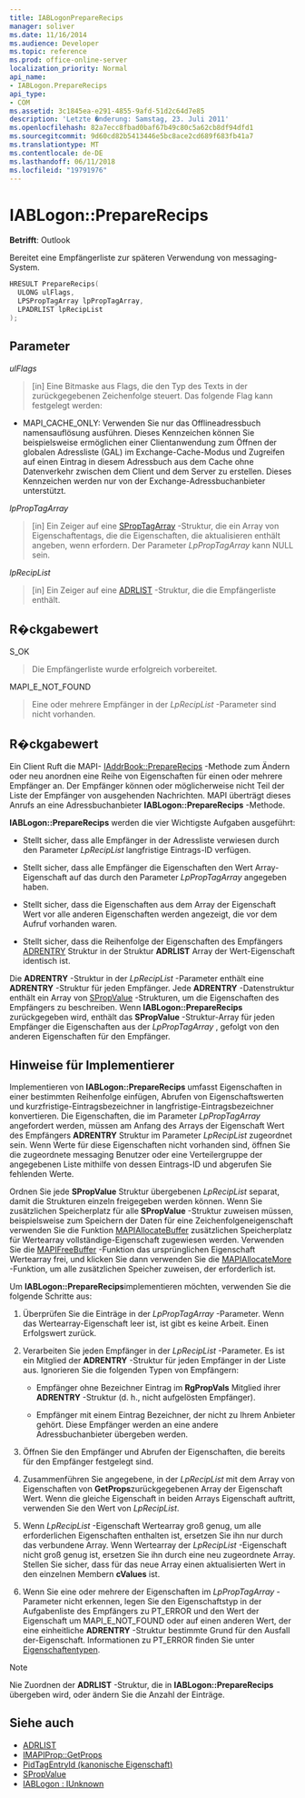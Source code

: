 ```yaml
---
title: IABLogonPrepareRecips
manager: soliver
ms.date: 11/16/2014
ms.audience: Developer
ms.topic: reference
ms.prod: office-online-server
localization_priority: Normal
api_name:
- IABLogon.PrepareRecips
api_type:
- COM
ms.assetid: 3c1845ea-e291-4855-9afd-51d2c64d7e85
description: 'Letzte �nderung: Samstag, 23. Juli 2011'
ms.openlocfilehash: 82a7ecc8fbad0baf67b49c80c5a62cb8df94dfd1
ms.sourcegitcommit: 9d60cd82b5413446e5bc8ace2cd689f683fb41a7
ms.translationtype: MT
ms.contentlocale: de-DE
ms.lasthandoff: 06/11/2018
ms.locfileid: "19791976"
---
```

# <a name="iablogonpreparerecips"></a>IABLogon::PrepareRecips

**Betrifft**: Outlook 
  
Bereitet eine Empfängerliste zur späteren Verwendung von messaging-System.
  
```cpp
HRESULT PrepareRecips(
  ULONG ulFlags,
  LPSPropTagArray lpPropTagArray,
  LPADRLIST lpRecipList
);
```

## <a name="parameters"></a>Parameter

_ulFlags_
  
> [in] Eine Bitmaske aus Flags, die den Typ des Texts in der zurückgegebenen Zeichenfolge steuert. Das folgende Flag kann festgelegt werden:
    
  - MAPI_CACHE_ONLY: Verwenden Sie nur das Offlineadressbuch namensauflösung ausführen. Dieses Kennzeichen können Sie beispielsweise ermöglichen einer Clientanwendung zum Öffnen der globalen Adressliste (GAL) im Exchange-Cache-Modus und Zugreifen auf einen Eintrag in diesem Adressbuch aus dem Cache ohne Datenverkehr zwischen dem Client und dem Server zu erstellen. Dieses Kennzeichen werden nur von der Exchange-Adressbuchanbieter unterstützt.
    
_lpPropTagArray_
  
> [in] Ein Zeiger auf eine [SPropTagArray](sproptagarray.md) -Struktur, die ein Array von Eigenschaftentags, die die Eigenschaften, die aktualisieren enthält angeben, wenn erfordern. Der Parameter _LpPropTagArray_ kann NULL sein. 
    
_lpRecipList_
  
> [in] Ein Zeiger auf eine [ADRLIST](adrlist.md) -Struktur, die die Empfängerliste enthält. 
    
## <a name="return-value"></a>R�ckgabewert

S_OK 
  
> Die Empfängerliste wurde erfolgreich vorbereitet.
    
MAPI_E_NOT_FOUND 
  
> Eine oder mehrere Empfänger in der _LpRecipList_ -Parameter sind nicht vorhanden. 
    
## <a name="return-value"></a>R�ckgabewert

Ein Client Ruft die MAPI- [IAddrBook::PrepareRecips](iaddrbook-preparerecips.md) -Methode zum Ändern oder neu anordnen eine Reihe von Eigenschaften für einen oder mehrere Empfänger an. Der Empfänger können oder möglicherweise nicht Teil der Liste der Empfänger von ausgehenden Nachrichten. MAPI überträgt dieses Anrufs an eine Adressbuchanbieter **IABLogon::PrepareRecips** -Methode. 
  
**IABLogon::PrepareRecips** werden die vier Wichtigste Aufgaben ausgeführt: 
  
- Stellt sicher, dass alle Empfänger in der Adressliste verwiesen durch den Parameter _LpRecipList_ langfristige Eintrags-ID verfügen. 
    
- Stellt sicher, dass alle Empfänger die Eigenschaften den Wert Array-Eigenschaft auf das durch den Parameter _LpPropTagArray_ angegeben haben. 
    
- Stellt sicher, dass die Eigenschaften aus dem Array der Eigenschaft Wert vor alle anderen Eigenschaften werden angezeigt, die vor dem Aufruf vorhanden waren.
    
- Stellt sicher, dass die Reihenfolge der Eigenschaften des Empfängers [ADRENTRY](adrentry.md) Struktur in der Struktur **ADRLIST** Array der Wert-Eigenschaft identisch ist. 
    
Die **ADRENTRY** -Struktur in der _LpRecipList_ -Parameter enthält eine **ADRENTRY** -Struktur für jeden Empfänger. Jede **ADRENTRY** -Datenstruktur enthält ein Array von [SPropValue](spropvalue.md) -Strukturen, um die Eigenschaften des Empfängers zu beschreiben. Wenn **IABLogon::PrepareRecips** zurückgegeben wird, enthält das **SPropValue** -Struktur-Array für jeden Empfänger die Eigenschaften aus der _LpPropTagArray_ , gefolgt von den anderen Eigenschaften für den Empfänger. 
  
## <a name="notes-to-implementers"></a>Hinweise für Implementierer

Implementieren von **IABLogon::PrepareRecips** umfasst Eigenschaften in einer bestimmten Reihenfolge einfügen, Abrufen von Eigenschaftswerten und kurzfristige-Eintragsbezeichner in langfristige-Eintragsbezeichner konvertieren. Die Eigenschaften, die im Parameter _LpPropTagArray_ angefordert werden, müssen am Anfang des Arrays der Eigenschaft Wert des Empfängers **ADRENTRY** Struktur im Parameter _LpRecipList_ zugeordnet sein. Wenn Werte für diese Eigenschaften nicht vorhanden sind, öffnen Sie die zugeordnete messaging Benutzer oder eine Verteilergruppe der angegebenen Liste mithilfe von dessen Eintrags-ID und abgerufen Sie fehlenden Werte. 
  
Ordnen Sie jede **SPropValue** Struktur übergebenen _LpRecipList_ separat, damit die Strukturen einzeln freigegeben werden können. Wenn Sie zusätzlichen Speicherplatz für alle **SPropValue** -Struktur zuweisen müssen, beispielsweise zum Speichern der Daten für eine Zeichenfolgeneigenschaft verwenden Sie die Funktion [MAPIAllocateBuffer](mapiallocatebuffer.md) zusätzlichen Speicherplatz für Wertearray vollständige-Eigenschaft zugewiesen werden. Verwenden Sie die [MAPIFreeBuffer](mapifreebuffer.md) -Funktion das ursprünglichen Eigenschaft Wertearray frei, und klicken Sie dann verwenden Sie die [MAPIAllocateMore](mapiallocatemore.md) -Funktion, um alle zusätzlichen Speicher zuweisen, der erforderlich ist. 
  
Um **IABLogon::PrepareRecips**implementieren möchten, verwenden Sie die folgende Schritte aus:
  
1. Überprüfen Sie die Einträge in der _LpPropTagArray_ -Parameter. Wenn das Wertearray-Eigenschaft leer ist, ist gibt es keine Arbeit. Einen Erfolgswert zurück. 
    
2. Verarbeiten Sie jeden Empfänger in der _LpRecipList_ -Parameter. Es ist ein Mitglied der **ADRENTRY** -Struktur für jeden Empfänger in der Liste aus. Ignorieren Sie die folgenden Typen von Empfängern: 
    
   - Empfänger ohne Bezeichner Eintrag im **RgPropVals** Mitglied ihrer **ADRENTRY** -Struktur (d. h., nicht aufgelösten Empfänger). 
    
   - Empfänger mit einem Eintrag Bezeichner, der nicht zu Ihrem Anbieter gehört. Diese Empfänger werden an eine andere Adressbuchanbieter übergeben werden.
    
3. Öffnen Sie den Empfänger und Abrufen der Eigenschaften, die bereits für den Empfänger festgelegt sind.
    
4. Zusammenführen Sie angegebene, in der _LpRecipList_ mit dem Array von Eigenschaften von **GetProps**zurückgegebenen Array der Eigenschaft Wert. Wenn die gleiche Eigenschaft in beiden Arrays Eigenschaft auftritt, verwenden Sie den Wert von _LpRecipList_.
    
5. Wenn _LpRecipList_ -Eigenschaft Wertearray groß genug, um alle erforderlichen Eigenschaften enthalten ist, ersetzen Sie ihn nur durch das verbundene Array. Wenn Wertearray der _LpRecipList_ -Eigenschaft nicht groß genug ist, ersetzen Sie ihn durch eine neu zugeordnete Array. Stellen Sie sicher, dass für das neue Array einen aktualisierten Wert in den einzelnen Membern **cValues** ist. 
    
6. Wenn Sie eine oder mehrere der Eigenschaften im _LpPropTagArray_ -Parameter nicht erkennen, legen Sie den Eigenschaftstyp in der Aufgabenliste des Empfängers zu PT_ERROR und den Wert der Eigenschaft um MAPI_E_NOT_FOUND oder auf einen anderen Wert, der eine einheitliche **ADRENTRY** -Struktur bestimmte Grund für den Ausfall der-Eigenschaft. Informationen zu PT_ERROR finden Sie unter [Eigenschaftentypen](property-types.md).
    
> [!NOTE]
> Nie Zuordnen der **ADRLIST** -Struktur, die in **IABLogon::PrepareRecips** übergeben wird, oder ändern Sie die Anzahl der Einträge. 
  
## <a name="see-also"></a>Siehe auch

- [ADRLIST](adrlist.md)
- [IMAPIProp::GetProps](imapiprop-getprops.md)
- [PidTagEntryId (kanonische Eigenschaft)](pidtagentryid-canonical-property.md)
- [SPropValue](spropvalue.md)
- [IABLogon : IUnknown](iablogoniunknown.md)

